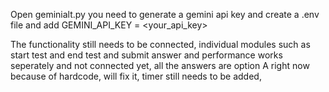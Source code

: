 Open geminialt.py
you need to generate a gemini api key and create a .env file and add GEMINI_API_KEY = <your_api_key>

The functionality still needs to be connected, individual modules such as start test and end test and submit answer and performance works seperately and not connected yet, 
all the answers are option A right now because of hardcode, will fix it,
timer still needs to be added,
